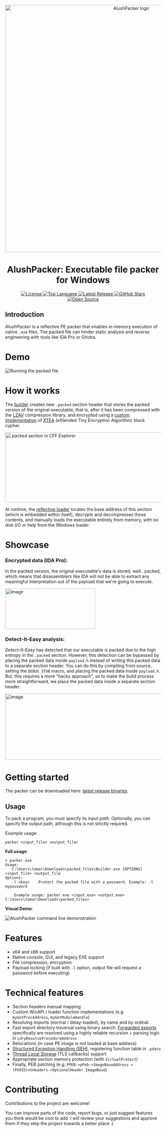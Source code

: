 <p align="center">
  <a href="#">
    <img src="https://github.com/user-attachments/assets/d56f58bc-70ef-4d57-964f-8749aa1ed921" alt="AlushPacker logo" width="800">
  </a>
</p>
<h1 align="center">AlushPacker: Executable file packer for Windows</h1>
<p align="center">
  <a href="https://github.com/Alon-Alush/AlushPacker/blob/main/LICENSE">
    <img src="https://img.shields.io/github/license/Alon-Alush/AlushPacker?style=flat&color=blue" alt="License">
  </a>
  <a href="https://github.com/Alon-Alush/AlushPacker">
    <img src="https://img.shields.io/github/languages/top/Alon-Alush/AlushPacker?style=flat&logo=c&color=red" alt="Top Language">
  </a>
  <a href="https://github.com/Alon-Alush/AlushPacker/releases">
    <img src="https://img.shields.io/github/v/release/Alon-Alush/AlushPacker?style=flat&color=purple" alt="Latest Release">
  </a>
  <a href="https://github.com/Alon-Alush/AlushPacker/stargazers">
    <img src="https://img.shields.io/github/stars/Alon-Alush/AlushPacker?style=flat&color=yellow" alt="GitHub Stars">
  </a>
  <a href="https://opensource.org">
    <img src="https://img.shields.io/badge/Open%20Source-%E2%9D%A4-brightgreen.svg?style=flat" alt="Open Source">
  </a>
</p>

## Introduction


*AlushPacker* is a reflective PE packer that enables in-memory execution of native `.exe` files. The packed file can hinder static analysis and reverse engineering with tools like IDA Pro or Ghidra.

# Demo

![Running the packed file](https://github.com/user-attachments/assets/40ce8bab-492e-4a7d-b8c2-3f8529ff5a50)

# How it works

The [builder](https://github.com/Alon-Alush/AlushPacker/blob/main/src/Builder/builder.c) creates new `.packed` section header that stores the packed version of the original executable, that is, after it has been compressed with the [LZAV](https://github.com/Alon-Alush/AlushPacker/blob/main/src/Builder/lzav.h) compression library, and encrypted using a [custom implementation](https://github.com/Alon-Alush/AlushPacker/blob/main/src/Builder/encrypt.h) of [XTEA](https://en.wikipedia.org/wiki/XTEA) (eXtended Tiny Encryption Algorithm) block cypher.

<img width="773" height="226" alt=".packed section in CFF Explorer" src="https://github.com/user-attachments/assets/bbe667e0-3eb1-42d7-9c28-619477035dfe" />

At runtime, the [reflective loader](https://github.com/Alon-Alush/AlushPacker/blob/main/src/Packer/loader.c) locates  the base address of this section (which is embedded within itself), decrypts and decompresses those contents, and manually loads the executable entirely from memory, with no disk I/O or help from the Windows loader.

# Showcase

### Encrypted data (IDA Pro):

In the packed version, the original executable's data is stored, well.. packed, which means that disassemblers like IDA will not be able to extract any meaningful interpretation out of the payload that we're going to execute.

<img width="291" height="131" alt="image" src="https://github.com/user-attachments/assets/914edc83-8078-4561-b1d7-a0baab6fea94" />

### Detect-It-Easy analysis:

*Detect-It-Easy* has detected that our executable is packed due to the high entropy in the `.packed` section. However, this detection can be bypassed by placing the packed data inside `payload.h` instead of writing this packed data to a separate section header. You can do this by compiling from source, setting the `DEBUG_STUB` macro, and placing the packed data inside `payload.h`. But, this requires a more "hacky approach", so to make the build process more straightforward, we place the packed data inside a separate section header.

<img width="717" height="214" alt="image" src="https://github.com/user-attachments/assets/3d4e3829-a209-4260-ac12-41f8fc100604" />

# Getting started

The packer can be downloaded here: [latest release binaries](https://github.com/Alon-Alush/AlushPacker/releases/tag/v1.0.0).

## Usage

To pack a program, you must specify its *input path*. Optionally, you can specify the output path, although this is not strictly required.

Example usage:

```
packer <input_file> <output_file>
```

**Full usage**:
```
> packer.exe
Usage:
   C:\Users\tamar\Downloads\packed_files\Builder.exe [OPTIONS] <input_file> <output_file
Options:
   -l <key>    Protect the packed file with a password. Example: -l mypassword

    Example usage: packer.exe <input.exe> <output.exe>
C:\Users\tamar\Downloads\packed_files>
```

**Visual Demo**:

![AlushPacker command line demonstration](https://github.com/user-attachments/assets/12f55d88-19a3-4982-86ab-1923825a539a)

# Features

* x64 and x86 support
* Native console, GUI, and legacy EXE support
* File compression, encryption
* Payload locking (if built with `-l` option, output file will request a password before executing)
# Technical features
* Section headers manual mapping
* Custom WinAPI / loader function implementations (e.g. `myGetProcAddress`, `myGetModuleHandle`)
* Resolving imports (normal / delay-loaded), by name and by ordinal.
* Fast export directory traversal using binary search. [Forwarded exports](https://devblogs.microsoft.com/oldnewthing/20060719-24/?p=30473) specifically are resolved using a highly reliable recursion + parsing logic in `LdrpResolveProcedureAddress`
* Relocations (in case PE image is not loaded at base address)
* [Structured Exception Handling (SEH)](https://learn.microsoft.com/en-us/cpp/cpp/structured-exception-handling-c-cpp?view=msvc-170), registering function table in `.pdata`
* [Thread Local Storage](https://learn.microsoft.com/en-us/windows/win32/procthread/thread-local-storage) (TLS callbacks) support
* Appropriate section memory protection (with `VirtualProtect`)
* Finally, PEB patching (e.g. `PPEB->pPeb->ImageBaseAddress = (PVOID)ntHeaders->OptionalHeader.ImageBase`)

# Contributing

Contributions to the project are welcome!

You can improve parts of the code, report bugs, or just suggest features you think would be cool to add. I will review your suggestions and approve them if they step the project towards a better place :)

